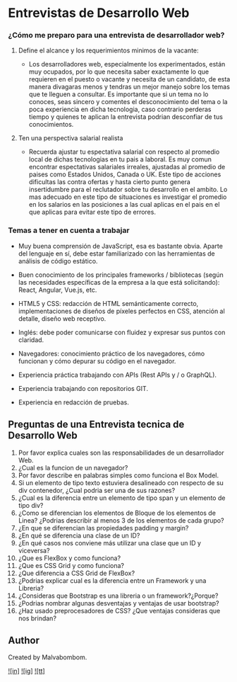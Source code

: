 # Entrevistas de Desarrollo Web

### ¿Cómo me preparo para una entrevista de desarrollador web?

1. Define el alcance y los requerimientos minimos de la vacante:
   - Los desarrolladores web, especialmente los experimentados, están muy ocupados, por lo que necesita saber exactamente lo que requieren en el puesto o vacante y necesita de un candidato, de esta manera divagaras menos y tendras un mejor manejo sobre los temas que te lleguen a consultar. Es importante que si un tema no lo conoces, seas sincero y comentes el desconocimiento del tema o la poca experiencia en dicha tecnologia, caso contrario perderas tiempo y quienes te aplican la entrevista podrian desconfiar de tus conocimientos.

1. Ten una perspectiva salarial realista
   - Recuerda ajustar tu espectativa salarial con respecto al promedio local de dichas tecnologias en tu pais a laboral. Es muy comun encontrar espectativas salariales irreales, ajustadas al promedio de paises como Estados Unidos, Canada o UK. Este tipo de acciones dificultas las contra ofertas y hasta cierto punto genera insertidumbre para el reclutador sobre tu desarrollo en el ambito. Lo mas adecuado en este tipo de situaciones es investigar el promedio en los salarios en las posiciones a las cual aplicas en el pais en el que aplicas para evitar este tipo de errores.

### Temas a tener en cuenta a trabajar 

- Muy buena comprensión de JavaScript, esa es bastante obvia. Aparte del lenguaje en sí, debe estar familiarizado con las herramientas de análisis de código estático.

- Buen conocimiento de los principales frameworks / bibliotecas (según las necesidades específicas de la empresa a la que está solicitando): React, Angular, Vue.js, etc.

- HTML5 y CSS: redacción de HTML semánticamente correcto, implementaciones de diseños de píxeles perfectos en CSS, atención al detalle, diseño web receptivo.

- Inglés: debe poder comunicarse con fluidez y expresar sus puntos con claridad.

- Navegadores: conocimiento práctico de los navegadores, cómo funcionan y cómo depurar su código en el navegador.

- Experiencia práctica trabajando con APIs (Rest APIs y / o GraphQL).

- Experiencia trabajando con repositorios GIT.

- Experiencia en redacción de pruebas.

## Preguntas de una Entrevista tecnica de Desarrollo Web

1. Por favor explica cuales son las responsabilidades de un desarrollador Web.
2. ¿Cual es la funcion de un navegador?
3. Por favor describe en palabras simples como funciona el Box Model.
4. Si un elemento de tipo texto estuviera desalineado con respecto de su div contenedor, ¿Cual podria ser una de sus razones?
5. ¿Cual es la diferencia entre un elemento de tipo span y un elemento de tipo div?
6. ¿Como se diferencian los elementos de Bloque de los elementos de Linea? ¿Podrias describir al menos 3 de los elementos de cada grupo?
7. ¿En que se diferencian las propiedades padding y margin?
8. ¿En qué se diferencia una clase de un ID?
9. ¿En qué casos nos conviene más utilizar una clase que un ID y viceversa?
10. ¿Que es FlexBox y como funciona?
11. ¿Que es CSS Grid y como funciona?
12. ¿Que diferencia a CSS Grid de FlexBox?
13. ¿Podrias explicar cual es la diferencia entre un Framework y una Libreria?
14. ¿Consideras que Bootstrap es una libreria o un framework?¿Porque?
15. ¿Podrias nombrar algunas desventajas y ventajas de usar bootstrap?
16. ¿Haz usado preprocesadores de CSS? ¿Que ventajas consideras que nos brindan?


## Author
Created by Malvabombom.

[![in]][in-link] [![ig]][ig-link] [![tt]][tt-link]


[in-link]: https://www.linkedin.com/in/martin-manriquez-899877177/
[ig-link]: https://www.instagram.com/malvabombom/
[tt-link]: https://www.tiktok.com/@malvabombom

